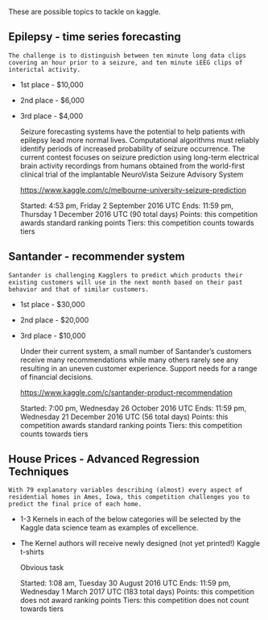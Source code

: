 These are possible topics to tackle on kaggle.

## Epilepsy - time series forecasting
    The challenge is to distinguish between ten minute long data clips covering an hour prior to a seizure, and ten minute iEEG clips of interictal activity.

- 1st place - $10,000
- 2nd place - $6,000
- 3rd place - $4,000


    Seizure forecasting systems have the potential to help patients with epilepsy lead more normal lives. Computational algorithms must reliably identify periods of increased probability of seizure occurrence. The current contest focuses on seizure prediction using long-term electrical brain activity recordings from humans obtained from the world-first clinical trial of the implantable NeuroVista Seizure Advisory System

    https://www.kaggle.com/c/melbourne-university-seizure-prediction

    Started: 4:53 pm, Friday 2 September 2016 UTC
    Ends: 11:59 pm, Thursday 1 December 2016 UTC (90 total days)
    Points: this competition awards standard ranking points
    Tiers: this competition counts towards tiers

## Santander - recommender system

    Santander is challenging Kagglers to predict which products their existing customers will use in the next month based on their past behavior and that of similar customers.

- 1st place - $30,000
- 2nd place - $20,000
- 3rd place - $10,000


    Under their current system, a small number of Santander’s customers receive many recommendations while many others rarely see any resulting in an uneven customer experience. Support needs for a range of financial decisions.

    https://www.kaggle.com/c/santander-product-recommendation

    Started: 7:00 pm, Wednesday 26 October 2016 UTC
    Ends: 11:59 pm, Wednesday 21 December 2016 UTC (56 total days)
    Points: this competition awards standard ranking points
    Tiers: this competition counts towards tiers

## House Prices - Advanced Regression Techniques

    With 79 explanatory variables describing (almost) every aspect of residential homes in Ames, Iowa, this competition challenges you to predict the final price of each home.

* 1-3 Kernels in each of the below categories will be selected by the Kaggle data science team as examples of excellence.
* The Kernel authors will receive newly designed (not yet printed!) Kaggle t-shirts


    Obvious task

    Started: 1:08 am, Tuesday 30 August 2016 UTC
    Ends: 11:59 pm, Wednesday 1 March 2017 UTC (183 total days)
    Points: this competition does not award ranking points
    Tiers: this competition does not count towards tiers